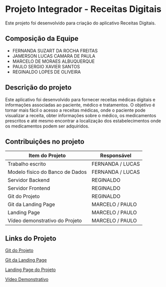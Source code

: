# Projeto Integrador - Receitas Digitais

Este projeto foi desenvolvido para criação do aplicativo Receitas Digitais.

## Composição da Equipe

- FERNANDA SUZART DA ROCHA FREITAS
- JAMERSON LUCAS CAMARA DE PAULA
- MARCELO DE MORAES ALBUQUERQUE
- PAULO SERGIO XAVIER SANTOS
- REGINALDO LOPES DE OLIVEIRA

## Descrição do projeto

Este aplicativo foi desenvolvido para fornecer receitas médicas digitais e informações associadas ao paciente, médico e tratamentos. O objetivo é tornar mais fácil o acesso a receitas médicas, onde o paciente pode visualizar a receita, obter informações sobre o médico, os medicamentos prescritos e até mesmo encontrar a localização dos estabelecimentos onde os medicamentos podem ser adquiridos.

## Contribuições no projeto


| Item do Projeto | Responsável |
|-|-|
| Trabalho escrito | FERNANDA / LUCAS |
| Modelo físico do Banco de Dados | FERNANDA / LUCAS |
| Servidor Backend | REGINALDO |
| Servidor Frontend | REGINALDO |
| Git do Projeto | REGINALDO |
| Git da Landing Page | MARCELO / PAULO |
| Landing Page | MARCELO / PAULO |
| Vídeo demonstrativo do Projeto | MARCELO / PAULO |

## Links do Projeto

[Git do Projeto](https://github.com/naldolopes/projeto_integrador)

[Git da Landing Page](https://github.com/paulopxz/receita-digital_landing-page/tree/main)

[Landing Page do Projeto](https://paulopxz.github.io/receita-digital_landing-page/)

[Vídeo Demonstrativo](https://youtu.be/JIf4Iy8hlmU)
